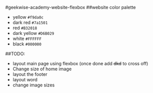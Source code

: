 #geekwise-academy-website-flexbox
##website color palette
* yellow `#f9da0c`
* dark red `#7a1501`
* red `#B32018`
* dark yellow `#D6B029`
* white `#FFFFFF`
* black `#000000`

##TODO:
* layout main page using flexbox (once done add ~~dkd~~ to cross off)
* Change size of home image
* layout the footer 
* layout word
* change image sizes